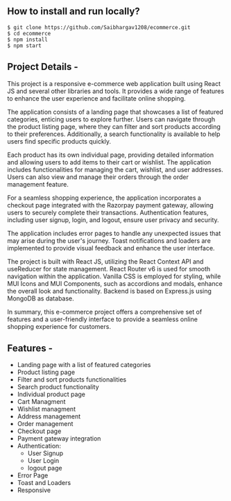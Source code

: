 ## How to install and run locally?

```
$ git clone https://github.com/Saibhargav1208/ecommerce.git
$ cd ecommerce
$ npm install
$ npm start
```

## Project Details -

This project is a responsive e-commerce web application built using React JS and several other libraries and tools. It provides a wide range of features to enhance the user experience and facilitate online shopping.

The application consists of a landing page that showcases a list of featured categories, enticing users to explore further. Users can navigate through the product listing page, where they can filter and sort products according to their preferences. Additionally, a search functionality is available to help users find specific products quickly.

Each product has its own individual page, providing detailed information and allowing users to add items to their cart or wishlist. The application includes functionalities for managing the cart, wishlist, and user addresses. Users can also view and manage their orders through the order management feature.

For a seamless shopping experience, the application incorporates a checkout page integrated with the Razorpay payment gateway, allowing users to securely complete their transactions. Authentication features, including user signup, login, and logout, ensure user privacy and security.

The application includes error pages to handle any unexpected issues that may arise during the user's journey. Toast notifications and loaders are implemented to provide visual feedback and enhance the user interface.

The project is built with React JS, utilizing the React Context API and useReducer for state management. React Router v6 is used for smooth navigation within the application. Vanilla CSS is employed for styling, while MUI Icons and MUI Components, such as accordions and modals, enhance the overall look and functionality. Backend is based on Express.js using MongoDB as database.  

In summary, this e-commerce project offers a comprehensive set of features and a user-friendly interface to provide a seamless online shopping experience for customers.


## Features -

- Landing page with a list of featured categories
- Product listing page
- Filter and sort products functionalities
- Search product functionality
- Individual product page
- Cart Managment
- Wishlist managment
- Address management
- Order management
- Checkout page
- Payment gateway integration
- Authentication:
  - User Signup
  - User Login
  - logout page
- Error Page
- Toast and Loaders
- Responsive
